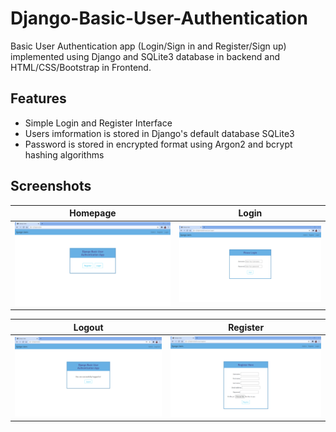 # Django-Basic-User-Authentication
Basic User Authentication app (Login/Sign in and Register/Sign up) implemented using Django and SQLite3 database in backend and HTML/CSS/Bootstrap in Frontend.

## Features
<ul>
  <li>Simple Login and Register Interface</li>
  <li>Users imformation is stored in Django's default database SQLite3</li>
  <li>Password is stored in encrypted format using Argon2 and bcrypt hashing algorithms</li>
</ul>

## Screenshots
| Homepage | Login |
| -------|--------------|
| <img src="./Demo/Homepage.png" width="500"> | <img src="./Demo/Login.png" width="500"> |

| Logout | Register |
| ---------------|------------------|
| <img src="./Demo/Logout.png" width="500"> | <img src="./Demo/Register.png" width="500"> |
